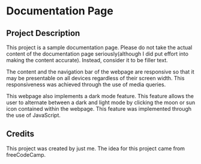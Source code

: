 # Documentation Page

## Project Description

This project is a sample documentation page. Please do not take the actual content of the documentation page seriously(although I did put effort into making the content accurate). Instead, consider it to be filler text.

The content and the navigation bar of the webpage are responsive so that it may be presentable on all devices regardless of their screen width. This responsiveness was achieved through the use of media queries.

This webpage also implements a dark mode feature. This feature allows the user to alternate between a dark and light mode by clicking the moon or sun icon contained within the webpage. This feature was implemented through the use of JavaScript.

## Credits

This project was created by just me. The idea for this project came from freeCodeCamp.
